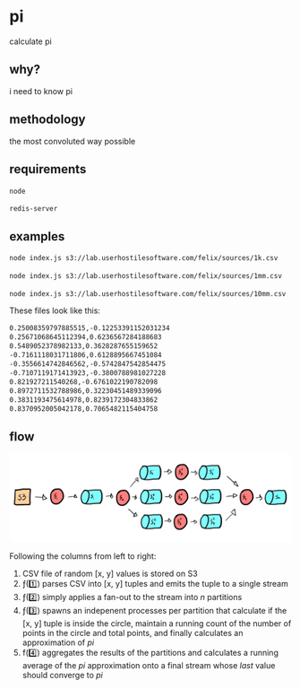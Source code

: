 # pi

calculate pi

## why?

i need to know pi

## methodology

the most convoluted way possible

## requirements

`node`

`redis-server`

## examples

    node index.js s3://lab.userhostilesoftware.com/felix/sources/1k.csv

    node index.js s3://lab.userhostilesoftware.com/felix/sources/1mm.csv

    node index.js s3://lab.userhostilesoftware.com/felix/sources/10mm.csv

These files look like this:

    0.25008359797885515,-0.12253391152031234
    0.25671068645112394,0.6236567284188683
    0.5489052378982133,0.3628287655159652
    -0.7161118031711806,0.6128895667451084
    -0.3556614742846562,-0.5742847542854475
    -0.7107119171413923,-0.3800788981027228
    0.821927211540268,-0.6761022190782098
    0.8972711532788986,0.32230451489339096
    0.3831193475614978,0.8239172304833862
    0.8370952005042178,0.7065482115404758

## flow

![image](https://raw.githubusercontent.com/akreiling/pi/main/assets/flow.jpg)

Following the columns from left to right:

1. CSV file of random [x, y] values is stored on S3
2. ƒ(:one:) parses CSV into [x, y] tuples and emits the tuple to a single stream
3. ƒ(:two:) simply applies a fan-out to the stream into _n_ partitions
4. ƒ(:three:) spawns an indepenent processes per partition that calculate if
   the [x, y] tuple is inside the circle, maintain a running count of the number
   of points in the circle and total points, and finally calculates an
   approximation of _pi_
5. f(:four:) aggregates the results of the partitions and calculates a running
   average of the _pi_ approximation onto a final stream whose _last_ value should
   converge to _pi_
